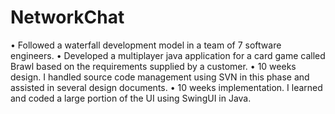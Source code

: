 NetworkChat
===========

• Followed a waterfall development model in a team of 7 software engineers.
• Developed a multiplayer java application for a card game called Brawl based on the requirements supplied by a customer. 
• 10 weeks design. I handled source code management using SVN in this phase and assisted in several design documents.
• 10 weeks implementation. I learned and coded a large portion of the UI using SwingUI in Java.